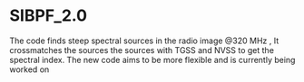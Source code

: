 # SIBPF_2.0
The code finds steep spectral sources in the radio image @320 MHz , It crossmatches the sources the sources with TGSS and NVSS to get the spectral index. The new code aims to be more flexible and is currently being worked on 
